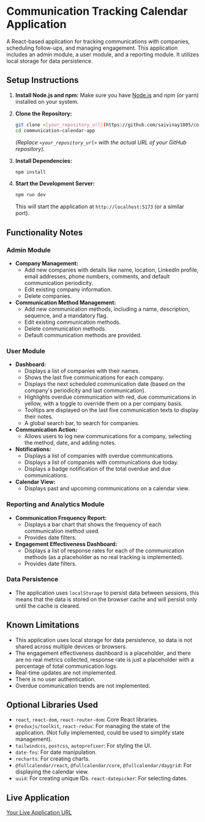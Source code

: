 # Communication Tracking Calendar Application

A React-based application for tracking communications with companies, scheduling follow-ups, and managing engagement. This application includes an admin module, a user module, and a reporting module. It utilizes local storage for data persistence.

## Setup Instructions

1.  **Install Node.js and npm:**
    Make sure you have [Node.js](https://nodejs.org/) and npm (or yarn) installed on your system.

2.  **Clone the Repository:**

    ```bash
    git clone <[your_repository_url](https://github.com/saivinay1805/communication-calendar-app)>
    cd communication-calendar-app
    ```

    *(Replace `<your_repository_url>` with the actual URL of your GitHub repository).*
3.  **Install Dependencies:**

    ```bash
    npm install
    ```
4.  **Start the Development Server:**

    ```bash
    npm run dev
    ```

    This will start the application at `http://localhost:5173` (or a similar port).

## Functionality Notes

### Admin Module

*   **Company Management:**
    *   Add new companies with details like name, location, LinkedIn profile, email addresses, phone numbers, comments, and default communication periodicity.
    *   Edit existing company information.
    *   Delete companies.
*   **Communication Method Management:**
    *   Add new communication methods, including a name, description, sequence, and a mandatory flag.
    *   Edit existing communication methods.
    *   Delete communication methods.
    *   Default communication methods are provided.

### User Module

*   **Dashboard:**
    *   Displays a list of companies with their names.
    *   Shows the last five communications for each company.
    *   Displays the next scheduled communication date (based on the company's periodicity and last communication).
    *   Highlights overdue communication with red, due communications in yellow, with a toggle to override them on a per company basis.
    *   Tooltips are displayed on the last five communication texts to display their notes.
    *   A global search bar, to search for companies.
*   **Communication Action:**
    *   Allows users to log new communications for a company, selecting the method, date, and adding notes.
*   **Notifications:**
    *   Displays a list of companies with overdue communications.
    *   Displays a list of companies with communications due today.
    *   Displays a badge notification of the total overdue and due communications.
*   **Calendar View:**
    *   Displays past and upcoming communications on a calendar view.

### Reporting and Analytics Module

*   **Communication Frequency Report:**
    *   Displays a bar chart that shows the frequency of each communication method used.
    *   Provides date filters.
*   **Engagement Effectiveness Dashboard:**
    *   Displays a list of response rates for each of the communication methods (as a placeholder as no real tracking is implemented).
    *   Provides date filters.

### Data Persistence

*   The application uses `localStorage` to persist data between sessions, this means that the data is stored on the browser cache and will persist only until the cache is cleared.

## Known Limitations

*   This application uses local storage for data persistence, so data is not shared across multiple devices or browsers.
*   The engagement effectiveness dashboard is a placeholder, and there are no real metrics collected, response rate is just a placeholder with a percentage of total communication logs.
*  Real-time updates are not implemented.
*  There is no user authentication.
*  Overdue communication trends are not implemented.

## Optional Libraries Used

*   `react`, `react-dom`, `react-router-dom`: Core React libraries.
*   `@reduxjs/toolkit`, `react-redux`: For managing the state of the application. (Not fully implemented, could be used to simplify state management).
*   `tailwindcss`, `postcss`, `autoprefixer`: For styling the UI.
*   `date-fns`: For date manipulation.
*   `recharts`: For creating charts.
*   `@fullcalendar/react`, `@fullcalendar/core`, `@fullcalendar/daygrid`: For displaying the calendar view.
*   `uuid`: For creating unique IDs.
    `react-datepicker`: For selecting dates.

## Live Application

[Your Live Application URL](<your_live_application_url>)
